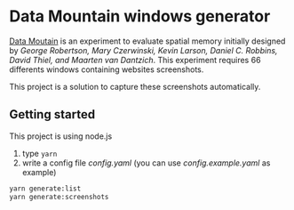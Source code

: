 # Data Mountain windows generator

[Data Moutain](https://www.microsoft.com/en-us/research/wp-content/uploads/1998/01/p153-robertson.pdf) is an experiment to evaluate spatial memory initially designed by _George Robertson, Mary Czerwinski, Kevin Larson, Daniel C. Robbins, David Thiel, and Maarten van Dantzich_. This experiment requires 66 differents windows containing websites screenshots.

This project is a solution to capture these screenshots automatically.

## Getting started

This project is using node.js

1. type `yarn`
1. write a config file _config.yaml_ (you can use _config.example.yaml_ as example)

```bash
yarn generate:list
yarn generate:screenshots
```
